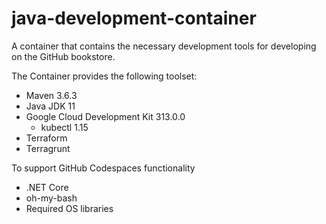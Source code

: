# java-development-container

A container that contains the necessary development tools for developing on the GitHub bookstore.

The Container provides the following toolset:

* Maven 3.6.3
* Java JDK 11
* Google Cloud Development Kit 313.0.0
  * kubectl 1.15
* Terraform
* Terragrunt


To support GitHub Codespaces functionality
* .NET Core
* oh-my-bash
* Required OS libraries
